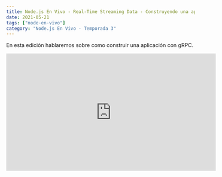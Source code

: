 ```yaml
---
title: Node.js En Vivo - Real-Time Streaming Data - Construyendo una aplicación con gRPC [es]
date: 2021-05-21
tags: ["node-en-vivo"]
category: "Node.js En Vivo - Temporada 3"
---
```


En esta edición hablaremos sobre como construir una aplicación con gRPC.

<iframe class="mt-2" width="560" height="315" src="https://www.youtube.com/embed/UQgKDtfSCk0" title="YouTube video player" frameborder="0" allow="accelerometer; autoplay; clipboard-write; encrypted-media; gyroscope; picture-in-picture" allowfullscreen></iframe>
